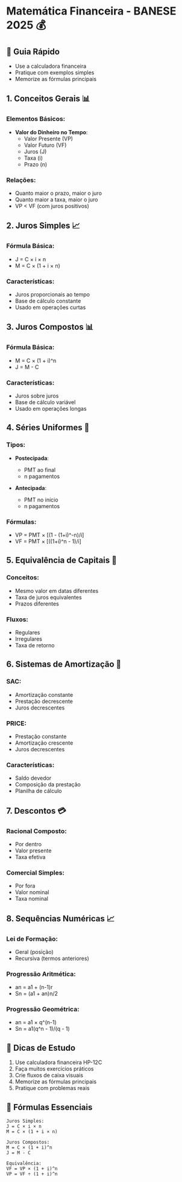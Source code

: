 # Matemática Financeira - BANESE 2025 💰

## 🎯 Guia Rápido
- Use a calculadora financeira
- Pratique com exemplos simples
- Memorize as fórmulas principais

## 1. Conceitos Gerais 📊
### Elementos Básicos:
- **Valor do Dinheiro no Tempo**:
  - Valor Presente (VP)
  - Valor Futuro (VF)
  - Juros (J)
  - Taxa (i)
  - Prazo (n)

### Relações:
- Quanto maior o prazo, maior o juro
- Quanto maior a taxa, maior o juro
- VP < VF (com juros positivos)

## 2. Juros Simples 📈
### Fórmula Básica:
- J = C × i × n
- M = C × (1 + i × n)

### Características:
- Juros proporcionais ao tempo
- Base de cálculo constante
- Usado em operações curtas

## 3. Juros Compostos 📊
### Fórmula Básica:
- M = C × (1 + i)^n
- J = M - C

### Características:
- Juros sobre juros
- Base de cálculo variável
- Usado em operações longas

## 4. Séries Uniformes 🔄
### Tipos:
- **Postecipada**:
  - PMT ao final
  - n pagamentos
  
- **Antecipada**:
  - PMT no início
  - n pagamentos

### Fórmulas:
- VP = PMT × [(1 - (1+i)^-n)/i]
- VF = PMT × [((1+i)^n - 1)/i]

## 5. Equivalência de Capitais 🔄
### Conceitos:
- Mesmo valor em datas diferentes
- Taxa de juros equivalentes
- Prazos diferentes

### Fluxos:
- Regulares
- Irregulares
- Taxa de retorno

## 6. Sistemas de Amortização 📝
### SAC:
- Amortização constante
- Prestação decrescente
- Juros decrescentes

### PRICE:
- Prestação constante
- Amortização crescente
- Juros decrescentes

### Características:
- Saldo devedor
- Composição da prestação
- Planilha de cálculo

## 7. Descontos 💳
### Racional Composto:
- Por dentro
- Valor presente
- Taxa efetiva

### Comercial Simples:
- Por fora
- Valor nominal
- Taxa nominal

## 8. Sequências Numéricas 📈
### Lei de Formação:
- Geral (posição)
- Recursiva (termos anteriores)

### Progressão Aritmética:
- an = a1 + (n-1)r
- Sn = (a1 + an)n/2

### Progressão Geométrica:
- an = a1 × q^(n-1)
- Sn = a1(q^n - 1)/(q - 1)

## 📌 Dicas de Estudo
1. Use calculadora financeira HP-12C
2. Faça muitos exercícios práticos
3. Crie fluxos de caixa visuais
4. Memorize as fórmulas principais
5. Pratique com problemas reais

## 🧮 Fórmulas Essenciais
```
Juros Simples:
J = C × i × n
M = C × (1 + i × n)

Juros Compostos:
M = C × (1 + i)^n
J = M - C

Equivalência:
VF = VP × (1 + i)^n
VP = VF ÷ (1 + i)^n
``` 